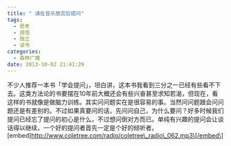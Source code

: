 ```yaml
---
title: " 请在音乐放完后提问"
tags:
  - 思考
  - 感悟
  - 独立
  - 读书
categories:
  - 森林广播
date: 2013-10-02 21:41:29
---
```


不少人推荐一本书「学会提问」，坦白讲，这本书我看到三分之一已经有些看不下去。这类方法论的书要摆在10年前大概还会有些兴奋甚至求知若渴，但现在，看这样的书就像是做脑力训练。其实问问题实在是很容易的事。当然问问题跟会问问题还是有差别的。不过如果真要问的话，先问问自己，为什么要问？好多时候我们提问已经忘了提问的初心是什么，不过想问倒对方而已。单纯有兴趣的提问会让谈话得以继续，一个好的提问者首先一定是个好的倾听者。   \[embed\]http://www.coletree.com/radio/coletree\_radio\_062.mp3\[/embed\]